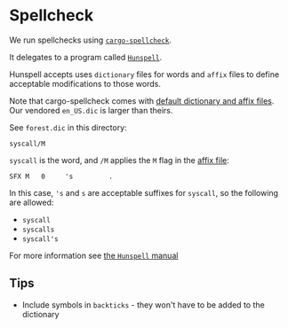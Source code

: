 # Spellcheck

We run spellchecks using
[`cargo-spellcheck`](https://crates.io/crates/cargo-spellcheck).

It delegates to a program called
[`Hunspell`](https://github.com/hunspell/hunspell).

Hunspell accepts uses `dictionary` files for words and `affix` files to define
acceptable modifications to those words.

Note that cargo-spellcheck comes with
[default dictionary and affix files](https://github.com/drahnr/cargo-spellcheck/blob/dff48db8ca954fce14a0cd5aea127ce59a929624/src/checker/hunspell.rs#L32).
Our vendored `en_US.dic` is larger than theirs.

See `forest.dic` in this directory:

```dic
syscall/M
```

`syscall` is the word, and `/M` applies the `M` flag in the
[affix file](https://github.com/drahnr/cargo-spellcheck/blob/dff48db8ca954fce14a0cd5aea127ce59a929624/hunspell-data/en_US.aff#L103):

```aff
SFX M   0     's         .
```

In this case, `'s` and `s` are acceptable suffixes for `syscall`, so the
following are allowed:

- `syscall`
- `syscalls`
- `syscall's`

For more information see
[the `Hunspell` manual](https://manpages.ubuntu.com/manpages/bionic/man5/hunspell.5.html)

## Tips

- Include symbols in `backticks` - they won't have to be added to the dictionary
